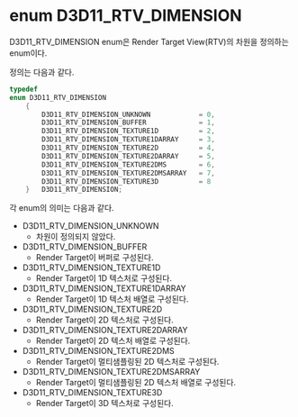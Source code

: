 # enum D3D11_RTV_DIMENSION
D3D11_RTV_DIMENSION enum은 Render Target View(RTV)의 차원을 정의하는 enum이다.

정의는 다음과 같다.

```cpp
typedef 
enum D3D11_RTV_DIMENSION
    {
        D3D11_RTV_DIMENSION_UNKNOWN            = 0,
        D3D11_RTV_DIMENSION_BUFFER             = 1,
        D3D11_RTV_DIMENSION_TEXTURE1D          = 2,
        D3D11_RTV_DIMENSION_TEXTURE1DARRAY     = 3,
        D3D11_RTV_DIMENSION_TEXTURE2D          = 4,
        D3D11_RTV_DIMENSION_TEXTURE2DARRAY     = 5,
        D3D11_RTV_DIMENSION_TEXTURE2DMS        = 6,
        D3D11_RTV_DIMENSION_TEXTURE2DMSARRAY   = 7,
        D3D11_RTV_DIMENSION_TEXTURE3D          = 8
    } 	D3D11_RTV_DIMENSION;
```

각 enum의 의미는 다음과 같다.
* D3D11_RTV_DIMENSION_UNKNOWN
  * 차원이 정의되지 않았다.
* D3D11_RTV_DIMENSION_BUFFER
  * Render Target이 버퍼로 구성된다.
* D3D11_RTV_DIMENSION_TEXTURE1D
  * Render Target이 1D 텍스처로 구성된다.
* D3D11_RTV_DIMENSION_TEXTURE1DARRAY
  * Render Target이 1D 텍스처 배열로 구성된다.
* D3D11_RTV_DIMENSION_TEXTURE2D
  * Render Target이 2D 텍스처로 구성된다.
* D3D11_RTV_DIMENSION_TEXTURE2DARRAY
  * Render Target이 2D 텍스처 배열로 구성된다.
* D3D11_RTV_DIMENSION_TEXTURE2DMS
  * Render Target이 멀티샘플링된 2D 텍스처로 구성된다.
* D3D11_RTV_DIMENSION_TEXTURE2DMSARRAY
  * Render Target이 멀티샘플링된 2D 텍스처 배열로 구성된다.
* D3D11_RTV_DIMENSION_TEXTURE3D
  * Render Target이 3D 텍스처로 구성된다.